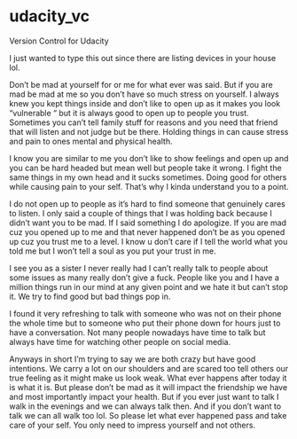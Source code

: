 # udacity_vc
Version Control for Udacity

I just wanted to type this out since 
there are listing devices in your house lol. 

Don’t be mad at yourself for or me for what ever was said. But if you are mad be mad at me so you don’t have so much stress on yourself.  I always knew you kept things inside and don’t like to open up as it makes you look “vulnerable “ but it is always good to open up to people you trust. Sometimes you can’t tell family stuff for reasons and you need that friend that will listen and not judge but be there.  Holding things in can cause stress and pain to ones mental and physical health. 

I know you are similar to me you don’t like to show feelings and open up and you can be hard headed but mean well but people take it wrong.  I fight the same things in my own head and it sucks sometimes.   Doing good for others while causing pain to your self.  That’s why I kinda understand you to a point. 

I do not open up to people as it’s hard to find someone that genuinely cares to listen. I only said a couple of things that I was holding back because I didn’t want you to be mad.  If I said something I do apologize.  If you are mad cuz you opened up to me and that never happened don’t be as you opened up cuz you trust me to a level.  I know u don’t care if I tell the world what you told me but I won’t tell a soul as you put your trust in me.  

I see you as a sister I never really had I can’t really talk to people about some issues as many really don’t give a fuck.  People like you and I have a million things run in our mind at any given point and we hate it but can’t stop it.  We try to find good but bad things pop in.  

I found it very refreshing to talk with someone who was not on their phone the whole time but to someone who put their phone down for hours just to have a conversation.  Not many people nowadays have time to talk but always have time for watching other people on social media.  

Anyways in short I’m trying to say we are both crazy but have good intentions. We carry a lot on our shoulders and are scared too tell others our true feeling as it might make us look weak.  What ever happens after today it is what it is.  But please don’t be mad as it will impact the friendship we have and most importantly impact your health.  But if you ever just want to talk I walk in the evenings and we can always talk then.  And if you don’t want to talk we can all walk too lol. So please let what ever happened pass and take care of your self.  You only need to impress yourself and not others. 
